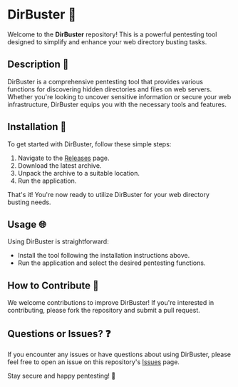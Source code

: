 # DirBuster 📂

Welcome to the **DirBuster** repository! This is a powerful pentesting tool designed to simplify and enhance your web directory busting tasks.

## Description 📝

DirBuster is a comprehensive pentesting tool that provides various functions for discovering hidden directories and files on web servers. Whether you're looking to uncover sensitive information or secure your web infrastructure, DirBuster equips you with the necessary tools and features.

## Installation 🔽

To get started with DirBuster, follow these simple steps:

1. Navigate to the [Releases](../../releases) page.
2. Download the latest archive.
3. Unpack the archive to a suitable location.
4. Run the application.

That's it! You're now ready to utilize DirBuster for your web directory busting needs.

## Usage 🌐

Using DirBuster is straightforward:

- Install the tool following the installation instructions above.
- Run the application and select the desired pentesting functions.

## How to Contribute 🤝

We welcome contributions to improve DirBuster! If you're interested in contributing, please fork the repository and submit a pull request.

## Questions or Issues? ❓

If you encounter any issues or have questions about using DirBuster, please feel free to open an issue on this repository's [Issues](../../issues) page.

Stay secure and happy pentesting! 🎉
